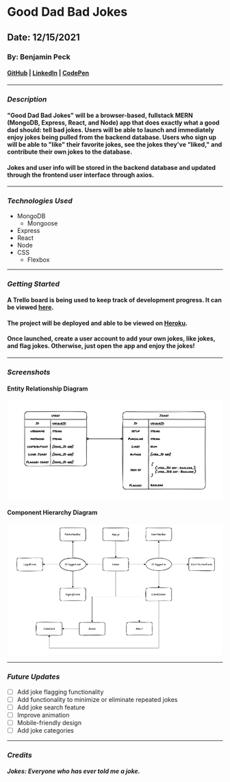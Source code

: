 # Good Dad Bad Jokes
## Date: 12/15/2021
### By: Benjamin Peck
#### [GitHub](https://github.com/benjaminobambino) | [LinkedIn](https://www.linkedin.com/in/benjaminlpeck/) | [CodePen](https://codepen.io/benjaminobambino/)
***
### ***Description***
#### "Good Dad Bad Jokes" will be a browser-based, fullstack MERN (MongoDB, Express, React, and Node) app that does exactly what a good dad should: tell bad jokes. Users will be able to launch and immediately enjoy jokes being pulled from the backend database. Users who sign up will be able to "like" their favorite jokes, see the jokes they've "liked," and contribute their own jokes to the database.
#### Jokes and user info will be stored in the backend database and updated through the frontend user interface through axios.
***
### ***Technologies Used***
* MongoDB
  * Mongoose
* Express
* React
* Node
* CSS
  * Flexbox
***
### ***Getting Started***
#### A Trello board is being used to keep track of development progress. It can be viewed [here](https://trello.com/b/VXInuKS4/good-dad-bad-jokes).
#### The project will be deployed and able to be viewed on [Heroku](https://www.heroku.com/).
#### Once launched, create a user account to add your own jokes, like jokes, and flag jokes. Otherwise, just open the app and enjoy the jokes!
***
### ***Screenshots***
#### Entity Relationship Diagram
![Entity Relationship Diagram](diagrams/erd.drawio.png)
#### Component Hierarchy Diagram
![Component Hierarchy Diagram](diagrams/component-hierarchy-diagram.drawio.png)
<!-- #### Rules Page
![Rules Page](images/readme-pics/rules-page.png) -->
***
### ***Future Updates***
- [ ] Add joke flagging functionality
- [ ] Add functionality to minimize or eliminate repeated jokes
- [ ] Add joke search feature
- [ ] Improve animation
- [ ] Mobile-friendly design
- [ ] Add joke categories
***
### ***Credits***

##### Jokes: Everyone who has ever told me a joke.

<!-- ##### Card Back Image: [PlusPNG.com](https://pluspng.com/png-131540.html) -->